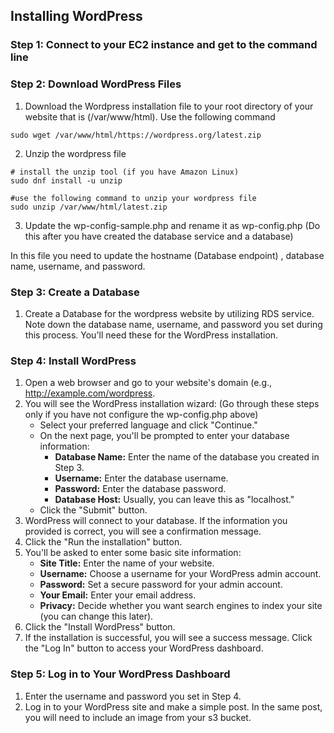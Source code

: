 ## Installing WordPress 

### Step 1: Connect to your EC2 instance and get to the command line

### Step 2: Download WordPress Files

1. Download the Wordpress installation file to your root directory of your website that is (/var/www/html). Use the following command 

```
sudo wget /var/www/html/https://wordpress.org/latest.zip

```

2. Unzip the wordpress file 

```
# install the unzip tool (if you have Amazon Linux)
sudo dnf install -u unzip 

#use the following command to unzip your wordpress file
sudo unzip /var/www/html/latest.zip

```
3. Update the wp-config-sample.php and rename it as wp-config.php (Do this after you have created the database service and a database)

In this file you need to update the hostname (Database endpoint) , database name, username, and password.


### Step 3: Create a Database

1. Create a Database for the wordpress website by utilizing RDS service.  Note down the database name, username, and password you set during this process. You'll need these for the WordPress installation. 

### Step 4: Install WordPress

1. Open a web browser and go to your website's domain (e.g., http://example.com/wordpress.
2. You will see the WordPress installation wizard: (Go through these steps only if you have not configure the wp-config.php above)
   - Select your preferred language and click "Continue."
   - On the next page, you'll be prompted to enter your database information:
     - **Database Name:** Enter the name of the database you created in Step 3.
     - **Username:** Enter the database username.
     - **Password:** Enter the database password.
     - **Database Host:** Usually, you can leave this as "localhost."
   - Click the "Submit" button.
3. WordPress will connect to your database. If the information you provided is correct, you will see a confirmation message.
4. Click the "Run the installation" button.
5. You'll be asked to enter some basic site information:
   - **Site Title:** Enter the name of your website.
   - **Username:** Choose a username for your WordPress admin account.
   - **Password:** Set a secure password for your admin account.
   - **Your Email:** Enter your email address.
   - **Privacy:** Decide whether you want search engines to index your site (you can change this later).
6. Click the "Install WordPress" button.
7. If the installation is successful, you will see a success message. Click the "Log In" button to access your WordPress dashboard.

### Step 5: Log in to Your WordPress Dashboard

1. Enter the username and password you set in Step 4.
2. Log in to your WordPress site and make a simple post. In the same post, you will need to include an image from your s3 bucket. 

